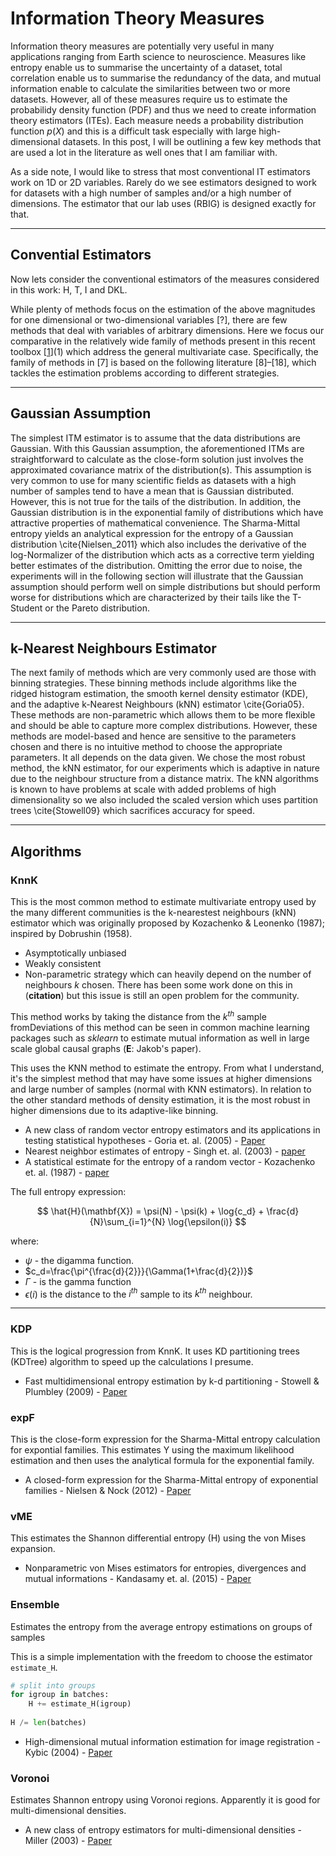 # Information Theory Measures

Information theory measures are potentially very useful in many applications ranging from Earth science to neuroscience. Measures like entropy enable us to summarise the uncertainty of a dataset, total correlation enable us to summarise the redundancy of the data, and mutual information enable to calculate the similarities between two or more datasets. However, all of these measures require us to estimate the probabilidy density function (PDF) and thus we need to create information theory estimators (ITEs). Each measure needs a probability distribution function $p(X)$ and this is a difficult task especially with large high-dimensional datasets. In this post, I will be outlining a few key methods that are used a lot in the literature as well ones that I am familiar with.

As a side note, I would like to stress that most conventional IT estimators work on 1D or 2D variables. Rarely do we see estimators designed to work for datasets with a high number of samples and/or a high number of dimensions. The estimator that our lab uses (RBIG) is designed exactly for that.



---

## Convential Estimators

Now lets consider the conventional estimators of the measures considered in this work: H, T, I and DKL.

While plenty of methods focus on the estimation of the above magnitudes for one dimensional or two-dimensional variables [?], there are few methods that deal with variables of arbitrary dimensions. Here we focus our comparative in the relatively wide family of methods present in this recent toolbox [[1]](1) which address the general multivariate case. Specifically, the family of methods in [7] is based on the following literature [8]–[18], which tackles the estimation problems according to different strategies.

[1]: blah	"ITE ToolBox Paper"



---

## Gaussian Assumption

The simplest ITM estimator is to assume that the data distributions are Gaussian. With this Gaussian assumption, the aforementioned ITMs are straightforward to calculate as the close-form solution just involves the approximated covariance matrix of the distribution(s). This assumption is very common to use for many scientific fields as datasets with a high number of samples tend to have a mean that is Gaussian distributed. However, this is not true for the tails of the distribution. In addition, the Gaussian distribution is in the exponential family of distributions which have attractive properties of mathematical convenience. The Sharma-Mittal entropy yields an analytical expression for the entropy of a Gaussian distribution \cite{Nielsen_2011} which also includes the derivative of the log-Normalizer of the distribution which acts as a corrective term yielding better estimates of the distribution. Omitting the error due to noise, the experiments will in the following section will illustrate that the Gaussian assumption should perform well on simple distributions but should perform worse for distributions which are characterized by their tails like the T-Student or the Pareto distribution.

---

## k-Nearest Neighbours Estimator

The next family of methods which are very commonly used are those with binning strategies. These binning methods include algorithms like the ridged histogram estimation, the smooth kernel density estimator (KDE), and the adaptive k-Nearest Neighbours (kNN) estimator \cite{Goria05}. These methods are non-parametric which allows them to be more flexible and should be able to capture more complex distributions. However, these methods are model-based and hence are sensitive to the parameters chosen and there is no intuitive method to choose the appropriate parameters. It all depends on the data given. We chose the most robust method, the kNN estimator, for our experiments which is adaptive in nature due to the neighbour structure from a distance matrix.  The kNN algorithms is known to have problems at scale with added problems of high dimensionality so we also included the scaled version which uses partition trees \cite{Stowell09} which sacrifices accuracy for speed.

---



## Algorithms

### KnnK

This is the most common method to estimate multivariate entropy used by the many different communities is the k-nearestest neighbours (kNN) estimator which was originally proposed by Kozachenko & Leonenko (1987); inspired by Dobrushin (1958). 



* Asymptotically unbiased
* Weakly consistent
* Non-parametric strategy which can heavily depend on the number of neighbours $k$ chosen. There has been some work done on this in (**citation**) but this issue is still an open problem for the community.

This method works by taking the distance from the $k^{th}$ sample fromDeviations of this method can be seen in common machine learning packages such as *sklearn* to estimate mutual information as well in large scale global causal graphs (**E**: Jakob's paper). 



 This uses the KNN method to estimate the entropy. From what I  understand, it's the simplest method that may have some issues at higher dimensions and large number of samples (normal with KNN estimators). In relation to the other standard methods of density estimation, it is the most robust in higher dimensions due to its adaptive-like binning.


* A new class of random vector entropy estimators and its applications in testing statistical hypotheses - Goria et. al. (2005) - [Paper](https://www.tandfonline.com/doi/full/10.1080/104852504200026815)
* Nearest neighbor estimates of entropy - Singh et. al. (2003) - [paper]()
* A statistical estimate for the entropy of a random vector - Kozachenko et. al. (1987) - [paper]()

The full entropy expression:

$$
\hat{H}(\mathbf{X}) =
\psi(N) -
\psi(k) +
\log{c_d} +
\frac{d}{N}\sum_{i=1}^{N}
\log{\epsilon(i)}
$$

where:
* $\psi$ - the digamma function.
* $c_d=\frac{\pi^{\frac{d}{2}}}{\Gamma(1+\frac{d}{2})}$
* $\Gamma$ - is the gamma function
* $\epsilon(i)$ is the distance to the $i^{th}$ sample to its $k^{th}$ neighbour.


---

### KDP

This is the logical progression from KnnK. It uses KD partitioning trees (KDTree) algorithm to speed up the calculations I presume.

* Fast multidimensional entropy estimation by k-d partitioning - Stowell & Plumbley (2009) - [Paper]()

### expF 

This is the close-form expression for the Sharma-Mittal entropy calculation for expontial families. This estimates Y using the maximum likelihood estimation and then uses the analytical formula for the exponential family.

* A closed-form expression for the Sharma-Mittal entropy of exponential families - Nielsen & Nock (2012) - [Paper]()

### vME

This estimates the Shannon differential entropy (H) using the von Mises expansion. 

* Nonparametric von Mises estimators for entropies, divergences and mutual informations - Kandasamy et. al. (2015) - [Paper]()

### Ensemble

Estimates the entropy from the average entropy estimations on groups of samples


This is a simple implementation with the freedom to choose the estimator `estimate_H`.

```python
# split into groups
for igroup in batches:
    H += estimate_H(igroup)
    
H /= len(batches)
```

* High-dimensional mutual information estimation for image registration - Kybic (2004) - [Paper]()



### Voronoi

Estimates Shannon entropy using Voronoi regions. Apparently it is good for multi-dimensional densities.

* A new class of entropy estimators for multi-dimensional densities - Miller (2003) - [Paper]()
